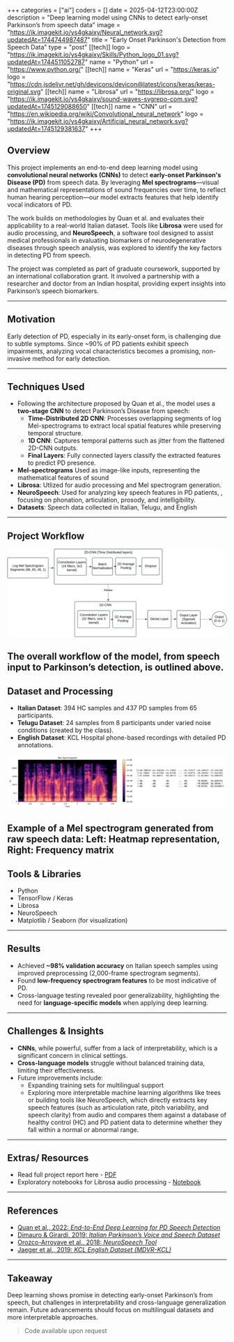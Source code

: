 +++
categories = ["ai"]
coders = []
date = 2025-04-12T23:00:00Z
description = "Deep learning model using CNNs to detect early-onset Parkinson’s from speech data"
image = "https://ik.imagekit.io/ys4gkaixy/Neural_network.svg?updatedAt=1744744987487"
title = "Early Onset Parkinson's Detection from Speech Data"
type = "post"
[[tech]]
logo = "https://ik.imagekit.io/ys4gkaixy/Skills/Python_logo_01.svg?updatedAt=1744511052787"
name = "Python"
url = "https://www.python.org/"
[[tech]]
name = "Keras"
url = "https://keras.io"
logo = "https://cdn.jsdelivr.net/gh/devicons/devicon@latest/icons/keras/keras-original.svg"
[[tech]]
name = "Librosa"
url = "https://librosa.org/"
logo = "https://ik.imagekit.io/ys4gkaixy/sound-waves-svgrepo-com.svg?updatedAt=1745129088650"
[[tech]]
name = "CNN"
url = "https://en.wikipedia.org/wiki/Convolutional_neural_network"
logo = "https://ik.imagekit.io/ys4gkaixy/Artificial_neural_network.svg?updatedAt=1745129381637"
+++

## Overview

This project implements an end-to-end deep learning model using **convolutional neural networks (CNNs)** to detect **early-onset Parkinson's Disease (PD)** from speech data. By leveraging **Mel spectrograms**—visual and mathematical representations of sound frequencies over time, to reflect human hearing perception—our model extracts features that help identify vocal indicators of PD. 

The work builds on methodologies by Quan et al. and evaluates their applicability to a real-world Italian dataset. Tools like **Librosa** were used for audio processing, and **NeuroSpeech**, a software tool designed to assist medical professionals in evaluating biomarkers of neurodegenerative diseases through speech analysis, was explored to identify the key factors in detecting PD from speech.

The project was completed as part of graduate coursework, supported by an international collaboration grant. It involved a partnership with a researcher and doctor from an Indian hospital, providing expert insights into Parkinson’s speech biomarkers.

---

## Motivation

Early detection of PD, especially in its early-onset form, is challenging due to subtle symptoms. Since ~90% of PD patients exhibit speech impairments, analyzing vocal characteristics becomes a promising, non-invasive method for early detection.

---

## Techniques Used

- Following the architecture proposed by Quan et al., the model uses a **two-stage CNN** to detect Parkinson’s Disease from speech:
  - **Time-Distributed 2D CNN**: Processes overlapping segments of log Mel-spectrograms to extract local spatial features while preserving temporal structure.
  - **1D CNN**: Captures temporal patterns such as jitter from the flattened 2D-CNN outputs.
  - **Final Layers**: Fully connected layers classify the extracted features to predict PD presence.
- **Mel-spectrograms** Used as image-like inputs, representing the mathematical features of sound
- **Librosa**: Utlized for audio processing and Mel spectrogram generation.
- **NeuroSpeech**:  Used for analyzing key speech features in PD patients, , focusing on phonation, articulation, prosody, and intelligibility.
- **Datasets**: Speech data collected in Italian, Telugu, and English

---
## Project Workflow

![Workflow](static/images/PD_Detection_Workflow.svg)

The overall workflow of the model, from speech input to Parkinson’s detection, is outlined above.
---

## Dataset and Processing

- **Italian Dataset**: 394 HC samples and 437 PD samples from 65 participants.
- **Telugu Dataset**: 24 samples from 8 participants under varied noise conditions (created by the class).
- **English Dataset**: KCL Hospital phone-based recordings with detailed PD annotations.

![Mel_Spectrogram](static/images/Mel_spectrogram.png)

Example of a Mel spectrogram generated from raw speech data: 
Left: Heatmap representation, Right: Frequency matrix
---

## Tools & Libraries

- Python
- TensorFlow / Keras
- Librosa
- NeuroSpeech
- Matplotlib / Seaborn (for visualization)

---

## Results

- Achieved **~98% validation accuracy** on Italian speech samples using improved preprocessing (2,000-frame spectrogram segments).
- Found **low-frequency spectrogram features** to be most indicative of PD.
- Cross-language testing revealed poor generalizability, highlighting the need for **language-specific models** when applying deep learning.

---

## Challenges & Insights

- **CNNs**, while powerful, suffer from a lack of interpretability, which is a significant concern in clinical settings.
- **Cross-language models** struggle without balanced training data, limiting their effectiveness.
- Future improvements include:
  - Expanding training sets for multilingual support
  - Exploring more interpretable machine learning algorithms like trees or building tools like NeuroSpeech, which directly extracts key speech features (such as articulation rate, pitch variability, and speech clarity) from audio and compares them against a database of healthy control (HC) and PD patient data to determine whether they fall within a normal or abnormal range.
---

## Extras/ Resources

- Read full project report here - [PDF](static/Parkinson's%20Approach%20Report.pdf)
- Exploratory notebooks for Librosa audio processing - [Notebook](static/Librosa%20Feature%20Extraction.pdf) 
---

## References

- [Quan et al., 2022: *End-to-End Deep Learning for PD Speech Detection*](https://www.sciencedirect.com/science/article/abs/pii/S0208521622000341)
- [Dimauro & Girardi, 2019: *Italian Parkinson’s Voice and Speech Dataset*](https://ieee-dataport.org/open-access/italian-parkinsons-voice-and-speech)
- [Orozco-Arroyave et al., 2018: *NeuroSpeech Tool*](https://www.sciencedirect.com/science/article/pii/S105120041730146X)
- [Jaeger et al., 2019: *KCL English Dataset (MDVR-KCL)*](https://explore.openaire.eu/search/dataset?pid=10.5281%2Fzenodo.2867215)


---

## Takeaway

Deep learning shows promise in detecting early-onset Parkinson’s from speech, but challenges in interpretability and cross-language generalization remain. Future advancements should focus on multilingual datasets and more interpretable approaches.

>Code available upon request